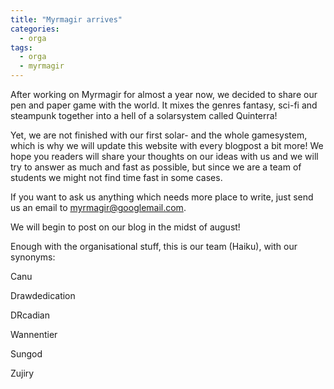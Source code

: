 ```yaml
---
title: "Myrmagir arrives"
categories:
  - orga
tags:
  - orga
  - myrmagir
---
```


After working on Myrmagir for almost a year now, we decided to share our pen and paper game with the world.
It mixes the genres fantasy, sci-fi and steampunk together into a hell of a solarsystem called Quinterra!

Yet, we are not finished with our first solar- and the whole gamesystem, which is why we will update this website with every blogpost a bit more!
We hope you readers will share your thoughts on our ideas with us and we will try to answer as much and fast as possible, but since we are a team of students we might not find time fast in some cases.

If you want to ask us anything which needs more place to write, just send us an email to myrmagir@googlemail.com.

We will begin to post on our blog in the midst of august!

Enough with the organisational stuff, this is our team (Haiku), with our synonyms:

Canu

Drawdedication

DRcadian

Wannentier

Sungod

Zujiry